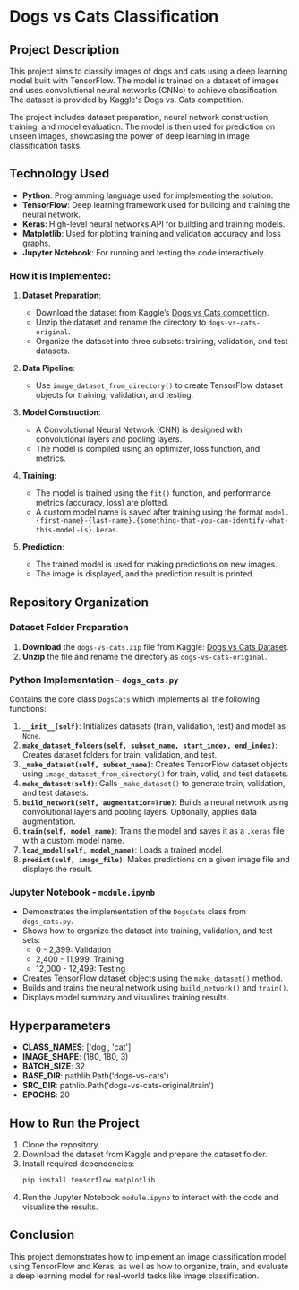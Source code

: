 # Dogs vs Cats Classification

## Project Description
This project aims to classify images of dogs and cats using a deep learning model built with TensorFlow. The model is trained on a dataset of images and uses convolutional neural networks (CNNs) to achieve classification. The dataset is provided by Kaggle's Dogs vs. Cats competition.

The project includes dataset preparation, neural network construction, training, and model evaluation. The model is then used for prediction on unseen images, showcasing the power of deep learning in image classification tasks.

## Technology Used
- **Python**: Programming language used for implementing the solution.
- **TensorFlow**: Deep learning framework used for building and training the neural network.
- **Keras**: High-level neural networks API for building and training models.
- **Matplotlib**: Used for plotting training and validation accuracy and loss graphs.
- **Jupyter Notebook**: For running and testing the code interactively.

### How it is Implemented:
1. **Dataset Preparation**:
   - Download the dataset from Kaggle’s [Dogs vs Cats competition](https://www.kaggle.com/competitions/dogs-vs-cats/data).
   - Unzip the dataset and rename the directory to `dogs-vs-cats-original`.
   - Organize the dataset into three subsets: training, validation, and test datasets.

2. **Data Pipeline**:
   - Use `image_dataset_from_directory()` to create TensorFlow dataset objects for training, validation, and testing.

3. **Model Construction**:
   - A Convolutional Neural Network (CNN) is designed with convolutional layers and pooling layers.
   - The model is compiled using an optimizer, loss function, and metrics.

4. **Training**:
   - The model is trained using the `fit()` function, and performance metrics (accuracy, loss) are plotted.
   - A custom model name is saved after training using the format `model.{first-name}-{last-name}.{something-that-you-can-identify-what-this-model-is}.keras`.

5. **Prediction**:
   - The trained model is used for making predictions on new images.
   - The image is displayed, and the prediction result is printed.

## Repository Organization

### Dataset Folder Preparation
1. **Download** the `dogs-vs-cats.zip` file from Kaggle: [Dogs vs Cats Dataset](https://www.kaggle.com/competitions/dogs-vs-cats/data).
2. **Unzip** the file and rename the directory as `dogs-vs-cats-original`.

### Python Implementation - `dogs_cats.py`
Contains the core class `DogsCats` which implements all the following functions:

1. **`__init__(self)`**: Initializes datasets (train, validation, test) and model as `None`.
2. **`make_dataset_folders(self, subset_name, start_index, end_index)`**: Creates dataset folders for train, validation, and test.
3. **`_make_dataset(self, subset_name)`**: Creates TensorFlow dataset objects using `image_dataset_from_directory()` for train, valid, and test datasets.
4. **`make_dataset(self)`**: Calls `_make_dataset()` to generate train, validation, and test datasets.
5. **`build_network(self, augmentation=True)`**: Builds a neural network using convolutional layers and pooling layers. Optionally, applies data augmentation.
6. **`train(self, model_name)`**: Trains the model and saves it as a `.keras` file with a custom model name.
7. **`load_model(self, model_name)`**: Loads a trained model.
8. **`predict(self, image_file)`**: Makes predictions on a given image file and displays the result.

### Jupyter Notebook - `module.ipynb`
- Demonstrates the implementation of the `DogsCats` class from `dogs_cats.py`.
- Shows how to organize the dataset into training, validation, and test sets:
    - 0 - 2,399: Validation
    - 2,400 - 11,999: Training
    - 12,000 - 12,499: Testing
- Creates TensorFlow dataset objects using the `make_dataset()` method.
- Builds and trains the neural network using `build_network()` and `train()`.
- Displays model summary and visualizes training results.

## Hyperparameters
- **CLASS_NAMES**: ['dog', 'cat']
- **IMAGE_SHAPE**: (180, 180, 3)
- **BATCH_SIZE**: 32
- **BASE_DIR**: pathlib.Path('dogs-vs-cats')
- **SRC_DIR**: pathlib.Path('dogs-vs-cats-original/train')
- **EPOCHS**: 20


## How to Run the Project
1. Clone the repository.
2. Download the dataset from Kaggle and prepare the dataset folder.
3. Install required dependencies:
    ```bash
    pip install tensorflow matplotlib
    ```
4. Run the Jupyter Notebook `module.ipynb` to interact with the code and visualize the results.

## Conclusion
This project demonstrates how to implement an image classification model using TensorFlow and Keras, as well as how to organize, train, and evaluate a deep learning model for real-world tasks like image classification.

